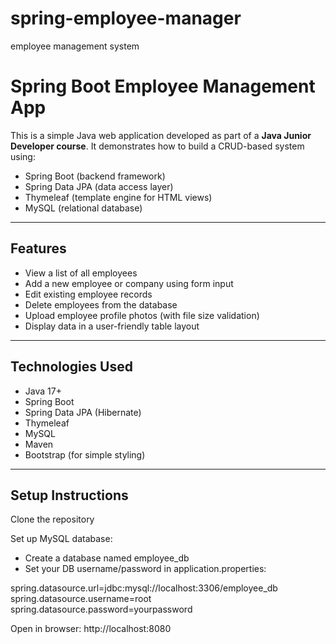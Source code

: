 # spring-employee-manager
employee management system

# Spring Boot Employee Management App

This is a simple Java web application developed as part of a **Java Junior Developer course**. It demonstrates how to build a CRUD-based system using:

- Spring Boot (backend framework)
- Spring Data JPA (data access layer)
- Thymeleaf (template engine for HTML views)
- MySQL (relational database)

---

## Features

- View a list of all employees
- Add a new employee or company using form input
- Edit existing employee records
- Delete employees from the database
- Upload employee profile photos (with file size validation)
- Display data in a user-friendly table layout

---

## Technologies Used

- Java 17+
- Spring Boot
- Spring Data JPA (Hibernate)
- Thymeleaf
- MySQL
- Maven
- Bootstrap (for simple styling)

---

##  Setup Instructions

Clone the repository

Set up MySQL database:
- Create a database named employee_db
- Set your DB username/password in application.properties:

spring.datasource.url=jdbc:mysql://localhost:3306/employee_db
spring.datasource.username=root
spring.datasource.password=yourpassword


Open in browser: http://localhost:8080
